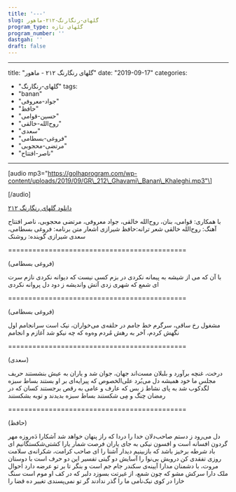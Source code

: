 ```yaml
---
title: '---'
slug: گلهای-رنگارنگ-۲۱۲-ماهور
program_type: گلهای تازه
program_number: ''
dastgah: ''
draft: false
---
```


---
title: "گلهای رنگارنگ ۲۱۲ - ماهور"
date: "2019-09-17"
categories: 
  - "گلهای-رنگارنگ"
tags: 
  - "banan"
  - "جواد-معروفی"
  - "حافظ"
  - "حسین-قوامی"
  - "روح‌الله-خالقی"
  - "سعدی"
  - "فروغی-بسطامی"
  - "مرتضی-محجوبی"
  - "ناصر-افتتاح"
---

\[audio mp3="https://golhaprogram.com/wp-content/uploads/2019/09/GR\_212\_Ghavami\_Banan\_Khaleghi.mp3"\]

\[/audio\]

[دانلود گلهای رنگارنگ ۲۱۲](https://golhaprogram.com/wp-content/uploads/2019/09/GR_212_Ghavami_Banan_Khaleghi.mp3)

با همکاری: قوامی، بنان، روح‌الله خالقی، جواد معروفی، مرتضی محجوبی، ناصر افتتاح آهنگ: روح‌الله خالقی شعر‌ ترانه:حافظ شیرازی اشعار متن برنامه: فروغی بسطامی، سعدی شیرازی گوینده: روشنک

\============================================

(فروغی بسطامی)

با آن که می از شیشه به پیمانه نکردی در بزم کسی نیست که دیوانه نکردی نازم سرت ای شمع که شهری زدی آتش واندیشه ز دود دل پروانه نکردی

\============================================

(فروغی بسطامی)

مشغول رخ ساقی، سرگرم خط جامم در حلقه‌ی می‌خواران، نيک است سرانجامم اول نگهش کردم، آخر به رهش مُردم وه‌وه که چه نيکو شد آغازم و انجامم

\============================================

(سعدی)

درخت، غنچه برآورد و بلبلان مست‌اند جهان، جوان شد و یاران به عیش بنشستند حریف مجلس ما خود همیشه دل می‌بُرد علی‌الخصوص که پیرایه‌ای بر او بستند بساط سبزه لگدکوب شد به پای نشاط ز بس که عارف و عامی به رقص برجستند کسان که در رمضان چنگ و مِی شکستند بساط سبزه بدیدند و توبه بشکستند

\============================================

(حافظ)

دل می‌رود ز دستم صاحب‌دلان خدا را دردا که راز پنهان خواهد شد آشکارا دَه‌روزه مهر گردون افسانه است و افسون نیکی به جای یاران فرصت شمار یارا کشتی‌شکستگانیم ای باد شرطه برخیز باشد که بازبینیم دیدار آشنا را ای صاحب کرامت، شکرانه‌ی سلامت روزی تفقدی کن درویش بی‌نوا را آسایش دو گیتی تفسیر این دو حرف است با دوستان مروت، با دشمنان مدارا آیینه‌ی سکندر جام جم است و بنگر تا بر تو عرضه دارد احوال ملک دارا سرکش مشو که چون شمع، از غیرتت بسوزد دلبر که در کف او موم است سنگ خارا در کوی نیک‌نامی ما را گذر ندادند گر تو نمی‌پسندی تغییر ده قضا را
